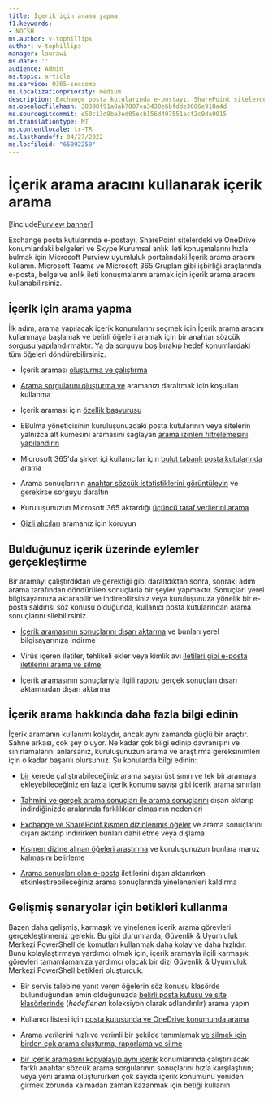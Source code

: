 ```yaml
---
title: İçerik için arama yapma
f1.keywords:
- NOCSH
ms.author: v-tophillips
author: v-tophillips
manager: laurawi
ms.date: ''
audience: Admin
ms.topic: article
ms.service: O365-seccomp
ms.localizationpriority: medium
description: Exchange posta kutularında e-postayı, SharePoint sitelerdeki ve OneDrive konumlarındaki belgeleri ve Skype Kurumsal'deki anlık ileti konuşmalarını hızla bulmak için Microsoft Purview uyumluluk portalındaki İçerik arama eBulma aracını kullanın.
ms.openlocfilehash: 30398f91a0ab7807ea3438e6bfdde3606e918a4d
ms.sourcegitcommit: e50c13d9be3ed05ecb156d497551acf2c9da9015
ms.translationtype: MT
ms.contentlocale: tr-TR
ms.lasthandoff: 04/27/2022
ms.locfileid: "65092259"
---
```

# <a name="search-for-content-using-the-content-search-tool"></a>İçerik arama aracını kullanarak içerik arama

[!include[Purview banner](../includes/purview-rebrand-banner.md)]

Exchange posta kutularında e-postayı, SharePoint sitelerdeki ve OneDrive konumlardaki belgeleri ve Skype Kurumsal anlık ileti konuşmalarını hızla bulmak için Microsoft Purview uyumluluk portalındaki İçerik arama aracını kullanın. Microsoft Teams ve Microsoft 365 Grupları gibi işbirliği araçlarında e-posta, belge ve anlık ileti konuşmalarını aramak için içerik arama aracını kullanabilirsiniz.
  
## <a name="search-for-content"></a>İçerik için arama yapma

İlk adım, arama yapılacak içerik konumlarını seçmek için İçerik arama aracını kullanmaya başlamak ve belirli öğeleri aramak için bir anahtar sözcük sorgusu yapılandırmaktır. Ya da sorguyu boş bırakıp hedef konumlardaki tüm öğeleri döndürebilirsiniz.
  
- İçerik araması [oluşturma ve çalıştırma](content-search.md)

- [Arama sorgularını oluşturma ve](keyword-queries-and-search-conditions.md) aramanızı daraltmak için koşulları kullanma

- İçerik araması için [özellik başvurusu](content-search-reference.md)

- EBulma yöneticisinin kuruluşunuzdaki posta kutularının veya sitelerin yalnızca alt kümesini aramasını sağlayan [arama izinleri filtrelemesini yapılandırın](permissions-filtering-for-content-search.md)

- Microsoft 365'da şirket içi kullanıcılar için [bulut tabanlı posta kutularında arama](search-cloud-based-mailboxes-for-on-premises-users.md)

- Arama sonuçlarının [anahtar sözcük istatistiklerini görüntüleyin](view-keyword-statistics-for-content-search.md) ve gerekirse sorguyu daraltın

- Kuruluşunuzun Microsoft 365 aktardığı [üçüncü taraf verilerini arama](use-content-search-to-search-third-party-data-that-was-imported.md)

- [Gizli alıcıları](/exchange/policy-and-compliance/holds/preserve-bcc-recipients-and-group-members) aramanız için koruyun

## <a name="perform-actions-on-content-you-find"></a>Bulduğunuz içerik üzerinde eylemler gerçekleştirme

Bir aramayı çalıştırdıktan ve gerektiği gibi daraltdıktan sonra, sonraki adım arama tarafından döndürülen sonuçlarla bir şeyler yapmaktır. Sonuçları yerel bilgisayarınıza aktarabilir ve indirebilirsiniz veya kuruluşunuza yönelik bir e-posta saldırısı söz konusu olduğunda, kullanıcı posta kutularından arama sonuçlarını silebilirsiniz.
  
- [İçerik aramasının sonuçlarını dışarı aktarma](export-search-results.md) ve bunları yerel bilgisayarınıza indirme

- Virüs içeren iletiler, tehlikeli ekler veya kimlik avı [iletileri gibi e-posta iletilerini arama ve silme](search-for-and-delete-messages-in-your-organization.md)

- İçerik aramasının sonuçlarıyla ilgili [raporu](export-a-content-search-report.md) gerçek sonuçları dışarı aktarmadan dışarı aktarma

## <a name="learn-more-about-content-search"></a>İçerik arama hakkında daha fazla bilgi edinin

İçerik aramanın kullanımı kolaydır, ancak aynı zamanda güçlü bir araçtır. Sahne arkası, çok şey oluyor. Ne kadar çok bilgi edinip davranışını ve sınırlamalarını anlarsanız, kuruluşunuzun arama ve araştırma gereksinimleri için o kadar başarılı olursunuz. Şu konularda bilgi edinin:
  
- [bir](limits-for-content-search.md) kerede çalıştırabileceğiniz arama sayısı üst sınırı ve tek bir aramaya ekleyebileceğiniz en fazla içerik konumu sayısı gibi içerik arama sınırları

- [Tahmini ve gerçek arama sonuçları ile arama sonuçlarını](differences-between-estimated-and-actual-ediscovery-search-results.md) dışarı aktarıp indirdiğinizde aralarında farklılıklar olmasının nedenleri

- [Exchange ve SharePoint kısmen dizinlenmiş öğeler](partially-indexed-items-in-content-search.md) ve arama sonuçlarını dışarı aktarıp indirirken bunları dahil etme veya dışlama

- [Kısmen dizine alınan öğeleri araştırma](investigating-partially-indexed-items-in-ediscovery.md) ve kuruluşunuzun bunlara maruz kalmasını belirleme

- [Arama sonuçları olan e-posta](de-duplication-in-ediscovery-search-results.md) iletilerini dışarı aktarırken etkinleştirebileceğiniz arama sonuçlarında yinelenenleri kaldırma

## <a name="use-scripts-for-advanced-scenarios"></a>Gelişmiş senaryolar için betikleri kullanma

Bazen daha gelişmiş, karmaşık ve yinelenen içerik arama görevleri gerçekleştirmeniz gerekir. Bu gibi durumlarda, Güvenlik & Uyumluluk Merkezi PowerShell'de komutları kullanmak daha kolay ve daha hızlıdır. Bunu kolaylaştırmaya yardımcı olmak için, içerik aramayla ilgili karmaşık görevleri tamamlamanıza yardımcı olacak bir dizi Güvenlik & Uyumluluk Merkezi PowerShell betikleri oluşturduk.

- Bir servis talebine yanıt veren öğelerin söz konusu klasörde bulunduğundan emin olduğunuzda [belirli posta kutusu ve site klasörlerinde](use-content-search-for-targeted-collections.md) (*hedeflenen* koleksiyon olarak adlandırılır) arama yapın

- Kullanıcı listesi için [posta kutusunda ve OneDrive konumunda arama](search-the-mailbox-and-onedrive-for-business-for-a-list-of-users.md)

- Arama verilerini hızlı ve verimli bir şekilde tanımlamak [ve silmek için birden çok arama oluşturma, raporlama ve silme](create-report-on-and-delete-multiple-content-searches.md)

- [bir içerik aramasını kopyalayıp aynı içerik](clone-a-content-search.md) konumlarında çalıştırılacak farklı anahtar sözcük arama sorgularının sonuçlarını hızla karşılaştırın; veya yeni arama oluştururken çok sayıda içerik konumunu yeniden girmek zorunda kalmadan zaman kazanmak için betiği kullanın
